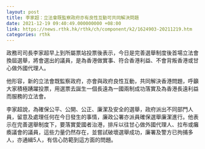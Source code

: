 ```yaml
---
layout: post
title: 李家超：立法會既監察政府亦有良性互動可共同解決問題
date: 2021-12-19 09:40:49.000000000 +08:00
link: https://news.rthk.hk/rthk/ch/component/k2/1624903-20211219.htm
categories: rthk
---
```


政務司司長李家超早上到所屬票站投票後表示，今日是完善選舉制度後首場立法會換屆選舉，將會選出的議員，是為香港做實事、符合香港利益、不會背叛香港或甘心做外國代理人。

他形容，新的立法會既監察政府，亦會與政府良性互動，共同解決香港問題，呼籲大家積極踴躍投票，用選票去誕生一個長遠為一國兩制成功落實及為香港長遠利益而服務的立法會。

李家超說，為確保公平、公開、公正、廉潔及安全的選舉，政府派出不同部門人員，留意及處理任何在今日發生的事情，廉政公署亦派員確保選舉廉潔進行。他表示在完善選舉制度下，要落實愛國者治港，排斥以往甘心做外國代理人、拉布或癱瘓議會的議員，這些力量仍然存在，並嘗試破壞選舉成功，廉署及警方已拘捕多人，亦通緝5人，有信心防範到這方面的問題。
